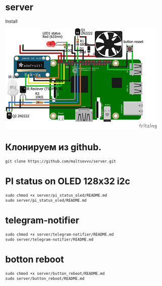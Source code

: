 # server
Install

![prototype scheme](https://github.com/maltsevvv/server/blob/main/img/server.png)

# Клонируем из github.

    git clone https://github.com/maltsevvv/server.git

# PI status on OLED 128x32 i2c 

    sudo chmod +x server/pi_status_oled/README.md
    sudo server/pi_status_oled/README.md

# telegram-notifier

    sudo chmod +x server/telegram-notifier/README.md
    sudo server/telegram-notifier/README.md

# botton reboot

    sudo chmod +x server/button_reboot/README.md
    sudo server/button_reboot/README.md
    
